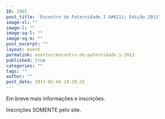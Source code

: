 ```yaml
---
ID: 2965
post_title: 'Encontro de Paternidade I &#8211; Edição 2013'
image-xl: ""
image-l: ""
image-sq-l: ""
image-sq-m: ""
post_excerpt: ""
layout: event
permalink: eventos/encontro-de-paternidade-1-2013
published: true
categories: ""
tags: ""
author: ""
post_date: 2013-02-04 18:20:25
---
```

Em breve mais informações e inscrições.

Inscrições SOMENTE pelo site.